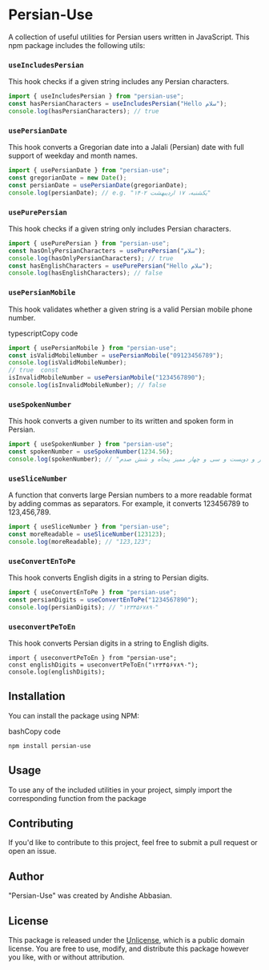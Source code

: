 # Persian-Use

A collection of useful utilities for Persian users written in JavaScript. This npm package includes the following utils:

### `useIncludesPersian`

This hook checks if a given string includes any Persian characters.

```typescript
import { useIncludesPersian } from "persian-use";
const hasPersianCharacters = useIncludesPersian("Hello سلام");
console.log(hasPersianCharacters); // true
```

### `usePersianDate`

This hook converts a Gregorian date into a Jalali (Persian) date with full support of weekday and month names.

```typescript
import { usePersianDate } from "persian-use";
const gregorianDate = new Date();
const persianDate = usePersianDate(gregorianDate);
console.log(persianDate); // e.g. "یکشنبه، ۱۷ اردیبهشت ۱۴۰۲"
```

### `usePurePersian`

This hook checks if a given string only includes Persian characters.

```typescript
import { usePurePersian } from "persian-use";
const hasOnlyPersianCharacters = usePurePersian("سلام");
console.log(hasOnlyPersianCharacters); // true
const hasEnglishCharacters = usePurePersian("Hello سلام");
console.log(hasEnglishCharacters); // false
```

### `usePersianMobile`

This hook validates whether a given string is a valid Persian mobile phone number.

typescriptCopy code

```typescript
import { usePersianMobile } from "persian-use";
const isValidMobileNumber = usePersianMobile("09123456789");
console.log(isValidMobileNumber);
// true  const
isInvalidMobileNumber = usePersianMobile("1234567890");
console.log(isInvalidMobileNumber); // false
```

### `useSpokenNumber`

This hook converts a given number to its written and spoken form in Persian.

```typescript
import { useSpokenNumber } from "persian-use";
const spokenNumber = useSpokenNumber(1234.56);
console.log(spokenNumber); // "یک هزار و دویست و سی و چهار ممیز پنجاه و شش صدم"
```

### `useSliceNumber`

A function that converts large Persian numbers to a more readable format by adding commas as separators. For example, it converts 123456789 to 123,456,789.

```typescript
import { useSliceNumber } from "persian-use";
const moreReadable = useSliceNumber(123123);
console.log(moreReadable); // "123,123";
```

### `useConvertEnToPe`

This hook converts English digits in a string to Persian digits.

```typescript
import { useConvertEnToPe } from "persian-use";
const persianDigits = useConvertEnToPe("1234567890");
console.log(persianDigits); // "۱۲۳۴۵۶۷۸۹۰"
```

### `useconvertPeToEn`

This hook converts Persian digits in a string to English digits.

```typesctipt
import { useconvertPeToEn } from "persian-use";
const englishDigits = useconvertPeToEn("۱۲۳۴۵۶۷۸۹۰");
console.log(englishDigits);
```

## Installation

You can install the package using NPM:

bashCopy code

`npm install persian-use`

## Usage

To use any of the included utilities in your project, simply import the corresponding function from the package

## Contributing

If you'd like to contribute to this project, feel free to submit a pull request or open an issue.

## Author

"Persian-Use" was created by Andishe Abbasian.

## License

This package is released under the [Unlicense](https://unlicense.org/), which is a public domain license. You are free to use, modify, and distribute this package however you like, with or without attribution.
